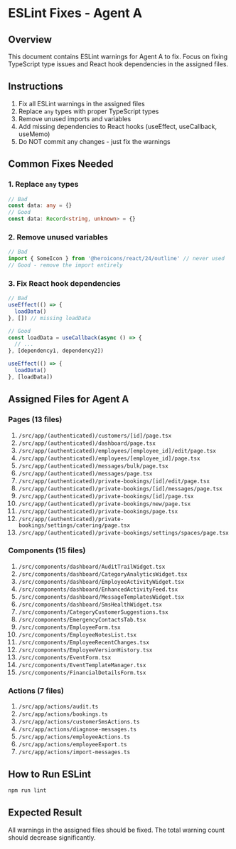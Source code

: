 # ESLint Fixes - Agent A

## Overview
This document contains ESLint warnings for Agent A to fix. Focus on fixing TypeScript type issues and React hook dependencies in the assigned files.

## Instructions
1. Fix all ESLint warnings in the assigned files
2. Replace `any` types with proper TypeScript types
3. Remove unused imports and variables
4. Add missing dependencies to React hooks (useEffect, useCallback, useMemo)
5. Do NOT commit any changes - just fix the warnings

## Common Fixes Needed

### 1. Replace `any` types
```typescript
// Bad
const data: any = {}
// Good
const data: Record<string, unknown> = {}
```

### 2. Remove unused variables
```typescript
// Bad
import { SomeIcon } from '@heroicons/react/24/outline' // never used
// Good - remove the import entirely
```

### 3. Fix React hook dependencies
```typescript
// Bad
useEffect(() => {
  loadData()
}, []) // missing loadData

// Good
const loadData = useCallback(async () => {
  // ...
}, [dependency1, dependency2])

useEffect(() => {
  loadData()
}, [loadData])
```

## Assigned Files for Agent A

### Pages (13 files)
1. `/src/app/(authenticated)/customers/[id]/page.tsx`
2. `/src/app/(authenticated)/dashboard/page.tsx`
3. `/src/app/(authenticated)/employees/[employee_id]/edit/page.tsx`
4. `/src/app/(authenticated)/employees/[employee_id]/page.tsx`
5. `/src/app/(authenticated)/messages/bulk/page.tsx`
6. `/src/app/(authenticated)/messages/page.tsx`
7. `/src/app/(authenticated)/private-bookings/[id]/edit/page.tsx`
8. `/src/app/(authenticated)/private-bookings/[id]/messages/page.tsx`
9. `/src/app/(authenticated)/private-bookings/[id]/page.tsx`
10. `/src/app/(authenticated)/private-bookings/new/page.tsx`
11. `/src/app/(authenticated)/private-bookings/page.tsx`
12. `/src/app/(authenticated)/private-bookings/settings/catering/page.tsx`
13. `/src/app/(authenticated)/private-bookings/settings/spaces/page.tsx`

### Components (15 files)
1. `/src/components/dashboard/AuditTrailWidget.tsx`
2. `/src/components/dashboard/CategoryAnalyticsWidget.tsx`
3. `/src/components/dashboard/EmployeeActivityWidget.tsx`
4. `/src/components/dashboard/EnhancedActivityFeed.tsx`
5. `/src/components/dashboard/MessageTemplatesWidget.tsx`
6. `/src/components/dashboard/SmsHealthWidget.tsx`
7. `/src/components/CategoryCustomerSuggestions.tsx`
8. `/src/components/EmergencyContactsTab.tsx`
9. `/src/components/EmployeeForm.tsx`
10. `/src/components/EmployeeNotesList.tsx`
11. `/src/components/EmployeeRecentChanges.tsx`
12. `/src/components/EmployeeVersionHistory.tsx`
13. `/src/components/EventForm.tsx`
14. `/src/components/EventTemplateManager.tsx`
15. `/src/components/FinancialDetailsForm.tsx`

### Actions (7 files)
1. `/src/app/actions/audit.ts`
2. `/src/app/actions/bookings.ts`
3. `/src/app/actions/customerSmsActions.ts`
4. `/src/app/actions/diagnose-messages.ts`
5. `/src/app/actions/employeeActions.ts`
6. `/src/app/actions/employeeExport.ts`
7. `/src/app/actions/import-messages.ts`

## How to Run ESLint
```bash
npm run lint
```

## Expected Result
All warnings in the assigned files should be fixed. The total warning count should decrease significantly.
